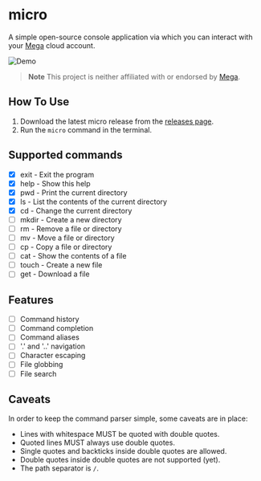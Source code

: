 # micro

A simple open-source console application via which you can interact with your [Mega](https://mega.co.nz) cloud account.

![Demo](https://user-images.githubusercontent.com/26766955/183290119-30f0665a-d4da-4cd0-9d3d-c8950536b0bb.png)

> **Note**
> This project is neither affiliated with or endorsed by [Mega](https://mega.co.nz).

## How To Use

1. Download the latest micro release from the [releases page](https://github.com/sixpeteunder/micro/releases).
2. Run the `micro` command in the terminal.

## Supported commands

- [x] exit - Exit the program
- [x] help - Show this help
- [x] pwd - Print the current directory
- [x] ls - List the contents of the current directory
- [x] cd - Change the current directory
- [ ] mkdir - Create a new directory
- [ ] rm - Remove a file or directory
- [ ] mv - Move a file or directory
- [ ] cp - Copy a file or directory
- [ ] cat - Show the contents of a file
- [ ] touch - Create a new file
- [ ] get - Download a file

## Features

- [ ] Command history
- [ ] Command completion
- [ ] Command aliases
- [ ] '.' and '..' navigation
- [ ] Character escaping
- [ ] File globbing
- [ ] File search

## Caveats

In order to keep the command parser simple, some caveats are in place:

- Lines with whitespace MUST be quoted with double quotes.
- Quoted lines MUST always use double quotes.
- Single quotes and backticks inside double quotes are allowed.
- Double quotes inside double quotes are not supported (yet).
- The path separator is `/`.
